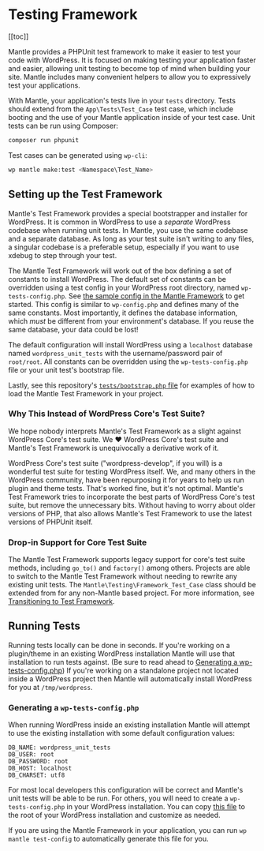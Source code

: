 # Testing Framework

[[toc]]

Mantle provides a PHPUnit test framework to make it easier to test your code
with WordPress. It is focused on making testing your application faster and
easier, allowing unit testing to become top of mind when building your site.
Mantle includes many convenient helpers to allow you to expressively test your
applications.

With Mantle, your application's tests live in your `tests` directory. Tests
should extend from the `App\Tests\Test_Case` test case, which include booting
and the use of your Mantle application inside of your test case. Unit tests can
be run using Composer:

```bash
composer run phpunit
```

Test cases can be generated using `wp-cli`:

```bash
wp mantle make:test <Namespace\Test_Name>
```

## Setting up the Test Framework

Mantle's Test Framework provides a special bootstrapper and installer for
WordPress. It is common in WordPress to use a _separate_ WordPress codebase when
running unit tests. In Mantle, you use the same codebase and a separate
database. As long as your test suite isn't writing to any files, a singular
codebase is a preferable setup, especially if you want to use xdebug to step
through your test.

The Mantle Test Framework will work out of the box defining a set of constants
to install WordPress. The default set of constants can be overridden using a
test config in your WordPress root directory, named `wp-tests-config.php`. See
[the sample config in the Mantle
Framework](https://github.com/alleyinteractive/mantle-framework/blob/main/src/mantle/testing/wp-tests-config-sample.php)
to get started. This config is similar to `wp-config.php` and defines many of
the same constants. Most importantly, it defines the database information, which
*must* be different from your environment's database. If you reuse the same
database, your data could be lost!

The default configuration will install WordPress using a `localhost` database
named `wordpress_unit_tests` with the username/password pair of `root/root`. All
constants can be overridden using the `wp-tests-config.php` file or your unit
test's bootstrap file.

Lastly, see this repository's [`tests/bootstrap.php`
file](https://github.com/alleyinteractive/mantle/blob/main/tests/bootstrap.php)
for examples of how to load the Mantle Test Framework in your project.

### Why This Instead of WordPress Core's Test Suite?

We hope nobody interprets Mantle's Test Framework as a slight against WordPress
Core's test suite. We :heart: WordPress Core's test suite and Mantle's Test
Framework is unequivocally a derivative work of it.

WordPress Core's test suite ("wordpress-develop", if you will) is a wonderful
test suite for testing WordPress itself. We, and many others in the WordPress
community, have been repurposing it for years to help us run plugin and theme
tests. That's worked fine, but it's not optimal. Mantle's Test Framework tries
to incorporate the best parts of WordPress Core's test suite, but remove the
unnecessary bits. Without having to worry about older versions of PHP, that also
allows Mantle's Test Framework to use the latest versions of PHPUnit itself.

### Drop-in Support for Core Test Suite

The Mantle Test Framework supports legacy support for core's test suite methods,
including `go_to()` and `factory()` among others. Projects are able to switch to
the Mantle Test Framework without needing to rewrite any existing unit tests.
The `Mantle\Testing\Framework_Test_Case` class should be extended from
for any non-Mantle based project. For more information, see [Transitioning to
Test Framework](./transition.md).

## Running Tests

Running tests locally can be done in seconds. If you're working on a plugin/theme in an existing WordPress installation Mantle will use that installation to run tests against. (Be sure to read ahead to [Generating a wp-tests-config.php](generating-a-wp-tests-config-php)) If you're working on a standalone project not located inside a WordPress project then Mantle will automatically install WordPress for you at `/tmp/wordpress`.

### Generating a `wp-tests-config.php`

When running WordPress inside an existing installation Mantle will attempt to use the existing installation with some default configuration values:

```
DB_NAME: wordpress_unit_tests
DB_USER: root
DB_PASSWORD: root
DB_HOST: localhost
DB_CHARSET: utf8
```

For most local developers this configuration will be correct and Mantle's unit
tests will be able to be run. For others, you will need to create a
`wp-tests-config.php` in your WordPress installation. You can copy [this
file](https://github.com/alleyinteractive/mantle-framework/blob/HEAD/src/mantle/testing/wp-tests-config-sample.php)
to the root of your WordPress installation and customize as needed.

If you are using the Mantle Framework in your application, you can run `wp
mantle test-config` to automatically generate this file for you.